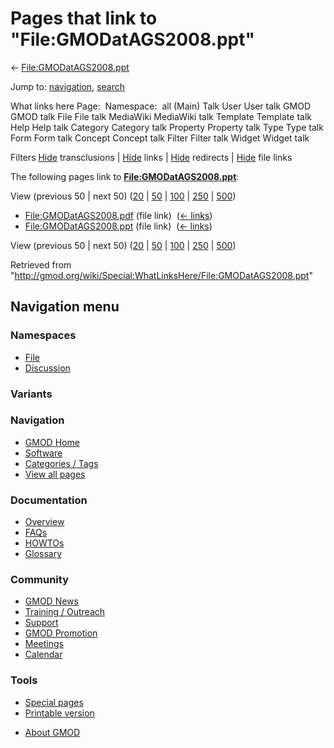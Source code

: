 <div id="mw-page-base" class="noprint">

</div>

<div id="mw-head-base" class="noprint">

</div>

<div id="content" class="mw-body" role="main">

<span id="top"></span>

<div id="mw-js-message" style="display:none;">

</div>



# <span dir="auto">Pages that link to "File:GMODatAGS2008.ppt"</span>

<div id="bodyContent">

<div id="contentSub">

←
[File:GMODatAGS2008.ppt](/wiki/File:GMODatAGS2008.ppt "File:GMODatAGS2008.ppt")

</div>

<div id="jump-to-nav" class="mw-jump">

Jump to: [navigation](#mw-navigation), [search](#p-search)

</div>

<div id="mw-content-text">

What links here Page:  Namespace:  all (Main) Talk User User talk GMOD
GMOD talk File File talk MediaWiki MediaWiki talk Template Template talk
Help Help talk Category Category talk Property Property talk Type Type
talk Form Form talk Concept Concept talk Filter Filter talk Widget
Widget talk

Filters
[Hide](/mediawiki/index.php?title=Special:WhatLinksHere/File:GMODatAGS2008.ppt&hidetrans=1 "Special:WhatLinksHere/File:GMODatAGS2008.ppt")
transclusions \|
[Hide](/mediawiki/index.php?title=Special:WhatLinksHere/File:GMODatAGS2008.ppt&hidelinks=1 "Special:WhatLinksHere/File:GMODatAGS2008.ppt")
links \|
[Hide](/mediawiki/index.php?title=Special:WhatLinksHere/File:GMODatAGS2008.ppt&hideredirs=1 "Special:WhatLinksHere/File:GMODatAGS2008.ppt")
redirects \|
[Hide](/mediawiki/index.php?title=Special:WhatLinksHere/File:GMODatAGS2008.ppt&hideimages=1 "Special:WhatLinksHere/File:GMODatAGS2008.ppt")
file links

The following pages link to
**[File:GMODatAGS2008.ppt](/wiki/File:GMODatAGS2008.ppt "File:GMODatAGS2008.ppt")**:

View (previous 50 \| next 50)
([20](/mediawiki/index.php?title=Special:WhatLinksHere/File:GMODatAGS2008.ppt&limit=20 "Special:WhatLinksHere/File:GMODatAGS2008.ppt")
\|
[50](/mediawiki/index.php?title=Special:WhatLinksHere/File:GMODatAGS2008.ppt&limit=50 "Special:WhatLinksHere/File:GMODatAGS2008.ppt")
\|
[100](/mediawiki/index.php?title=Special:WhatLinksHere/File:GMODatAGS2008.ppt&limit=100 "Special:WhatLinksHere/File:GMODatAGS2008.ppt")
\|
[250](/mediawiki/index.php?title=Special:WhatLinksHere/File:GMODatAGS2008.ppt&limit=250 "Special:WhatLinksHere/File:GMODatAGS2008.ppt")
\|
[500](/mediawiki/index.php?title=Special:WhatLinksHere/File:GMODatAGS2008.ppt&limit=500 "Special:WhatLinksHere/File:GMODatAGS2008.ppt"))

- [File:GMODatAGS2008.pdf](/wiki/File:GMODatAGS2008.pdf "File:GMODatAGS2008.pdf")
  (file link) ‎ <span class="mw-whatlinkshere-tools">([←
  links](/mediawiki/index.php?title=Special:WhatLinksHere&target=File%3AGMODatAGS2008.pdf "Special:WhatLinksHere"))</span>
- [File:GMODatAGS2008.ppt](/wiki/File:GMODatAGS2008.ppt "File:GMODatAGS2008.ppt")
  (file link) ‎ <span class="mw-whatlinkshere-tools">([←
  links](/mediawiki/index.php?title=Special:WhatLinksHere&target=File%3AGMODatAGS2008.ppt "Special:WhatLinksHere"))</span>

View (previous 50 \| next 50)
([20](/mediawiki/index.php?title=Special:WhatLinksHere/File:GMODatAGS2008.ppt&limit=20 "Special:WhatLinksHere/File:GMODatAGS2008.ppt")
\|
[50](/mediawiki/index.php?title=Special:WhatLinksHere/File:GMODatAGS2008.ppt&limit=50 "Special:WhatLinksHere/File:GMODatAGS2008.ppt")
\|
[100](/mediawiki/index.php?title=Special:WhatLinksHere/File:GMODatAGS2008.ppt&limit=100 "Special:WhatLinksHere/File:GMODatAGS2008.ppt")
\|
[250](/mediawiki/index.php?title=Special:WhatLinksHere/File:GMODatAGS2008.ppt&limit=250 "Special:WhatLinksHere/File:GMODatAGS2008.ppt")
\|
[500](/mediawiki/index.php?title=Special:WhatLinksHere/File:GMODatAGS2008.ppt&limit=500 "Special:WhatLinksHere/File:GMODatAGS2008.ppt"))

</div>

<div class="printfooter">

Retrieved from
"<http://gmod.org/wiki/Special:WhatLinksHere/File:GMODatAGS2008.ppt>"

</div>

<div id="catlinks" class="catlinks catlinks-allhidden">

</div>

<div class="visualClear">

</div>

</div>

</div>

<div id="mw-navigation">

## Navigation menu

<div id="mw-head">



<div id="left-navigation">

<div id="p-namespaces" class="vectorTabs" role="navigation"
aria-labelledby="p-namespaces-label">

### Namespaces

- <span id="ca-nstab-image"><a href="/wiki/File:GMODatAGS2008.ppt" accesskey="c"
  title="View the file page [c]">File</a></span>
- <span id="ca-talk"><a
  href="/mediawiki/index.php?title=File_talk:GMODatAGS2008.ppt&amp;action=edit&amp;redlink=1"
  accesskey="t"
  title="Discussion about the content page [t]">Discussion</a></span>

</div>

<div id="p-variants" class="vectorMenu emptyPortlet" role="navigation"
aria-labelledby="p-variants-label">

### 

### Variants[](#)

<div class="menu">

</div>

</div>

</div>





</div>

</div>

</div>

<div id="mw-panel">

<div id="p-logo" role="banner">

<a href="/wiki/Main_Page"
style="background-image: url(http://gmod.org/images/GMOD-cogs.png);"
title="Visit the main page"></a>

</div>

<div id="p-Navigation" class="portal" role="navigation"
aria-labelledby="p-Navigation-label">

### Navigation

<div class="body">

- <span id="n-GMOD-Home">[GMOD Home](/wiki/Main_Page)</span>
- <span id="n-Software">[Software](/wiki/GMOD_Components)</span>
- <span id="n-Categories-.2F-Tags">[Categories /
  Tags](/wiki/Categories)</span>
- <span id="n-View-all-pages">[View all
  pages](/wiki/Special:AllPages)</span>

</div>

</div>

<div id="p-Documentation" class="portal" role="navigation"
aria-labelledby="p-Documentation-label">

### Documentation

<div class="body">

- <span id="n-Overview">[Overview](/wiki/Overview)</span>
- <span id="n-FAQs">[FAQs](/wiki/Category:FAQ)</span>
- <span id="n-HOWTOs">[HOWTOs](/wiki/Category:HOWTO)</span>
- <span id="n-Glossary">[Glossary](/wiki/Glossary)</span>

</div>

</div>

<div id="p-Community" class="portal" role="navigation"
aria-labelledby="p-Community-label">

### Community

<div class="body">

- <span id="n-GMOD-News">[GMOD News](/wiki/GMOD_News)</span>
- <span id="n-Training-.2F-Outreach">[Training /
  Outreach](/wiki/Training_and_Outreach)</span>
- <span id="n-Support">[Support](/wiki/Support)</span>
- <span id="n-GMOD-Promotion">[GMOD
  Promotion](/wiki/GMOD_Promotion)</span>
- <span id="n-Meetings">[Meetings](/wiki/Meetings)</span>
- <span id="n-Calendar">[Calendar](/wiki/Calendar)</span>

</div>

</div>

<div id="p-tb" class="portal" role="navigation"
aria-labelledby="p-tb-label">

### Tools

<div class="body">

- <span id="t-specialpages"><a href="/wiki/Special:SpecialPages" accesskey="q"
  title="A list of all special pages [q]">Special pages</a></span>
- <span id="t-print"><a
  href="/mediawiki/index.php?title=Special:WhatLinksHere/File:GMODatAGS2008.ppt&amp;printable=yes"
  rel="alternate" accesskey="p"
  title="Printable version of this page [p]">Printable version</a></span>

</div>

</div>

</div>

</div>

<div id="footer" role="contentinfo">

- <span id="footer-places-about">[About
  GMOD](/wiki/GMOD:About "GMOD:About")</span>

<!-- -->






</div>
